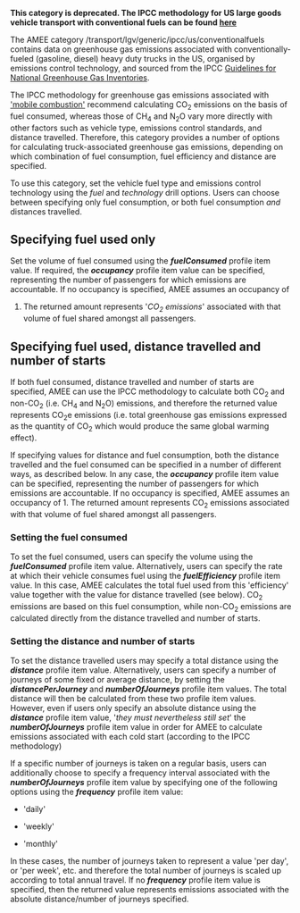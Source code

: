 **This category is deprecated. The IPCC methodology for US large goods
vehicle transport with conventional fuels can be found
[here](US_road_transport_with_alternative_fuels_by_IPCC)**

The AMEE category /transport/lgv/generic/ipcc/us/conventionalfuels
contains data on greenhouse gas emissions associated with
conventionally-fueled (gasoline, diesel) heavy duty trucks in the US,
organised by emissions control technology, and sourced from the IPCC
[Guidelines for National Greenhouse Gas
Inventories](http://www.ipcc-nggip.iges.or.jp/).

The IPCC methodology for greenhouse gas emissions associated with
['mobile
combustion'](http://www.ipcc-nggip.iges.or.jp/public/2006gl/pdf/2_Volume2/V2_3_Ch3_Mobile_Combustion.pdf)
recommend calculating CO<sub>2</sub> emissions on the basis of fuel consumed,
whereas those of CH<sub>4</sub> and N<sub>2</sub>O vary more directly with other
factors such as vehicle type, emissions control standards, and distance
travelled. Therefore, this category provides a number of options for
calculating truck-associated greenhouse gas emissions, depending on
which combination of fuel consumption, fuel efficiency and distance are
specified.

To use this category, set the vehicle fuel type and emissions control
technology using the *fuel* and *technology* drill options. Users can
choose between specifying only fuel consumption, or both fuel
consumption *and* distances travelled.

## Specifying fuel used only

Set the volume of fuel consumed using the ***fuelConsumed*** profile
item value. If required, the ***occupancy*** profile item value can be
specified, representing the number of passengers for which emissions are
accountable. If no occupancy is specified, AMEE assumes an occupancy of
1. The returned amount represents '*CO<sub>2</sub> emissions*' associated with
that volume of fuel shared amongst all passengers.

## Specifying fuel used, distance travelled and number of starts

If both fuel consumed, distance travelled and number of starts are
specified, AMEE can use the IPCC methodology to calculate both CO<sub>2</sub>
and non-CO<sub>2</sub> (i.e. CH<sub>4</sub> and N<sub>2</sub>O) emissions, and therefore the
returned value represents CO<sub>2</sub>e emissions (i.e. total greenhouse gas
emissions expressed as the quantity of CO<sub>2</sub> which would produce the
same global warming effect).

If specifying values for distance and fuel consumption, both the
distance travelled and the fuel consumed can be specified in a number of
different ways, as described below. In any case, the ***occupancy***
profile item value can be specified, representing the number of
passengers for which emissions are accountable. If no occupancy is
specified, AMEE assumes an occupancy of 1. The returned amount
represents CO<sub>2</sub> emissions associated with that volume of fuel shared
amongst all passengers.

### Setting the fuel consumed

To set the fuel consumed, users can specify the volume using the
***fuelConsumed*** profile item value. Alternatively, users can specify
the rate at which their vehicle consumes fuel using the
***fuelEfficiency*** profile item value. In this case, AMEE calculates
the total fuel used from this 'efficiency' value together with the value
for distance travelled (see below). CO<sub>2</sub> emissions are based on this
fuel consumption, while non-CO<sub>2</sub> emissions are calculated directly
from the distance travelled and number of starts.

### Setting the distance and number of starts

To set the distance travelled users may specify a total distance using
the ***distance*** profile item value. Alternatively, users can specify
a number of journeys of some fixed or average distance, by setting the
***distancePerJourney*** and ***numberOfJourneys*** profile item values.
The total distance will then be calculated from these two profile item
values. However, even if users only specify an absolute distance using
the ***distance*** profile item value, '*they must nevertheless still
set*' the ***numberOfJourneys*** profile item value in order for AMEE to
calculate emissions associated with each cold start (according to the
IPCC methodology)

If a specific number of journeys is taken on a regular basis, users can
additionally choose to specify a frequency interval associated with the
***numberOfJourneys*** profile item value by specifying one of the
following options using the ***frequency*** profile item value:

  - 'daily'

<!-- end list -->

  - 'weekly'

<!-- end list -->

  - 'monthly'

In these cases, the number of journeys taken to represent a value 'per
day', or 'per week', etc. and therefore the total number of journeys is
scaled up according to total annual travel. If no ***frequency***
profile item value is specified, then the returned value represents
emissions associated with the absolute distance/number of journeys
specified.
